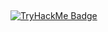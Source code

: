 
##

   [![TryHackMe Badge](https://tryhackme-badges.s3.amazonaws.com/taww.png)](https://tryhackme.com/p/taww)
